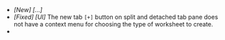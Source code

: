* _[New] [...]_ 
* _[Fixed] [UI]_ The new tab `[+]` button on split and detached tab pane does not have a context menu for choosing the type of worksheet to create.  
* 